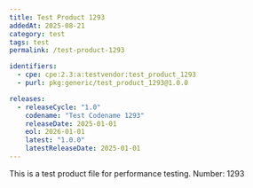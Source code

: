 ```yaml
---
title: Test Product 1293
addedAt: 2025-08-21
category: test
tags: test
permalink: /test-product-1293

identifiers:
  - cpe: cpe:2.3:a:testvendor:test_product_1293
  - purl: pkg:generic/test_product_1293@1.0.0

releases:
  - releaseCycle: "1.0"
    codename: "Test Codename 1293"
    releaseDate: 2025-01-01
    eol: 2026-01-01
    latest: "1.0.0"
    latestReleaseDate: 2025-01-01
---
```


This is a test product file for performance testing. Number: 1293
